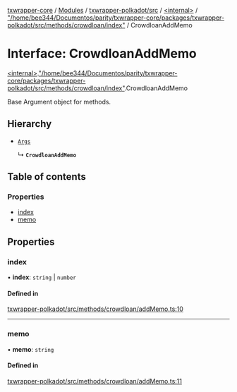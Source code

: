 [txwrapper-core](../README.md) / [Modules](../modules.md) / [txwrapper-polkadot/src](../modules/txwrapper_polkadot_src.md) / [\<internal\>](../modules/txwrapper_polkadot_src._internal_.md) / ["/home/bee344/Documentos/parity/txwrapper-core/packages/txwrapper-polkadot/src/methods/crowdloan/index"](../modules/txwrapper_polkadot_src._internal_.__home_bee344_Documentos_parity_txwrapper_core_packages_txwrapper_polkadot_src_methods_crowdloan_index_.md) / CrowdloanAddMemo

# Interface: CrowdloanAddMemo

[\<internal\>](../modules/txwrapper_polkadot_src._internal_.md).["/home/bee344/Documentos/parity/txwrapper-core/packages/txwrapper-polkadot/src/methods/crowdloan/index"](../modules/txwrapper_polkadot_src._internal_.__home_bee344_Documentos_parity_txwrapper_core_packages_txwrapper_polkadot_src_methods_crowdloan_index_.md).CrowdloanAddMemo

Base Argument object for methods.

## Hierarchy

- [`Args`](../modules/txwrapper_core_src.md#args)

  ↳ **`CrowdloanAddMemo`**

## Table of contents

### Properties

- [index](txwrapper_polkadot_src._internal_.__home_bee344_Documentos_parity_txwrapper_core_packages_txwrapper_polkadot_src_methods_crowdloan_index_.CrowdloanAddMemo.md#index)
- [memo](txwrapper_polkadot_src._internal_.__home_bee344_Documentos_parity_txwrapper_core_packages_txwrapper_polkadot_src_methods_crowdloan_index_.CrowdloanAddMemo.md#memo)

## Properties

### index

• **index**: `string` \| `number`

#### Defined in

[txwrapper-polkadot/src/methods/crowdloan/addMemo.ts:10](https://github.com/paritytech/txwrapper-core/blob/fe8eeb2/packages/txwrapper-polkadot/src/methods/crowdloan/addMemo.ts#L10)

___

### memo

• **memo**: `string`

#### Defined in

[txwrapper-polkadot/src/methods/crowdloan/addMemo.ts:11](https://github.com/paritytech/txwrapper-core/blob/fe8eeb2/packages/txwrapper-polkadot/src/methods/crowdloan/addMemo.ts#L11)
